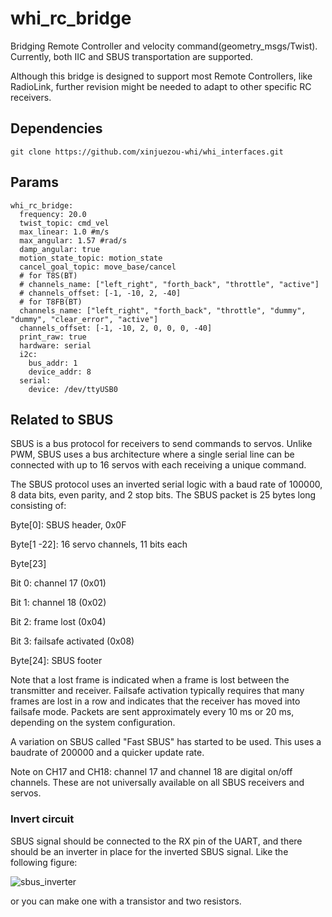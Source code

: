 # whi_rc_bridge
Bridging Remote Controller and velocity command(geometry_msgs/Twist). Currently, both IIC and SBUS transportation are supported.

Although this bridge is designed to support most Remote Controllers, like RadioLink, further revision might be needed to adapt to other specific RC receivers.

## Dependencies
```
git clone https://github.com/xinjuezou-whi/whi_interfaces.git
```

## Params
```
whi_rc_bridge:
  frequency: 20.0
  twist_topic: cmd_vel
  max_linear: 1.0 #m/s
  max_angular: 1.57 #rad/s
  damp_angular: true
  motion_state_topic: motion_state
  cancel_goal_topic: move_base/cancel
  # for T8S(BT)
  # channels_name: ["left_right", "forth_back", "throttle", "active"]
  # channels_offset: [-1, -10, 2, -40]
  # for T8FB(BT)
  channels_name: ["left_right", "forth_back", "throttle", "dummy", "dummy", "clear_error", "active"]
  channels_offset: [-1, -10, 2, 0, 0, 0, -40]
  print_raw: true
  hardware: serial
  i2c:
    bus_addr: 1
    device_addr: 8
  serial:
    device: /dev/ttyUSB0
```

## Related to SBUS
SBUS is a bus protocol for receivers to send commands to servos. Unlike PWM, SBUS uses a bus architecture where a single serial line can be connected with up to 16 servos with each receiving a unique command.

The SBUS protocol uses an inverted serial logic with a baud rate of 100000, 8 data bits, even parity, and 2 stop bits. The SBUS packet is 25 bytes long consisting of:

Byte[0]: SBUS header, 0x0F

Byte[1 -22]: 16 servo channels, 11 bits each

Byte[23]

Bit 0: channel 17 (0x01)

Bit 1: channel 18 (0x02)

Bit 2: frame lost (0x04)

Bit 3: failsafe activated (0x08)

Byte[24]: SBUS footer

Note that a lost frame is indicated when a frame is lost between the transmitter and receiver. Failsafe activation typically requires that many frames are lost in a row and indicates that the receiver has moved into failsafe mode. Packets are sent approximately every 10 ms or 20 ms, depending on the system configuration.

A variation on SBUS called "Fast SBUS" has started to be used. This uses a baudrate of 200000 and a quicker update rate.

Note on CH17 and CH18: channel 17 and channel 18 are digital on/off channels. These are not universally available on all SBUS receivers and servos.

### Invert circuit
SBUS signal should be connected to the RX pin of the UART, and there should be an inverter in place for the inverted SBUS signal. Like the following figure:

![sbus_inverter](https://github.com/xinjuezou-whi/whi_rc_bridge/assets/72239958/752f75bc-8607-487a-a5cd-df261deace31)

or you can make one with a transistor and two resistors.
